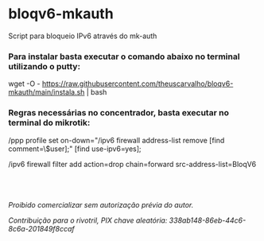 # bloqv6-mkauth
Script para bloqueio IPv6 através do mk-auth

<b><h3>Para instalar basta executar o comando abaixo no terminal utilizando o putty:</h3></b>

wget -O - https://raw.githubusercontent.com/theuscarvalho/bloqv6-mkauth/main/instala.sh | bash

<b ><h3>Regras necessárias no concentrador, basta executar no terminal do mikrotik:</h3></b>

/ppp profile set on-down="/ipv6 firewall address-list remove [find comment=\\$user\];" [find use-ipv6=yes];

/ipv6 firewall filter add action=drop chain=forward src-address-list=BloqV6

<br/>
<br/>
<br/>
<i>Proibido comercializar sem autorização prévia do autor.

Contribuição para o rivotril, PIX chave aleatória: 338ab148-86eb-44c6-8c6a-201849f8ccaf</i>
